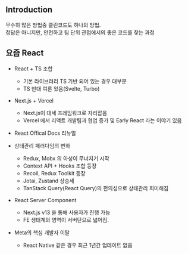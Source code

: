 ## Introduction
무수히 많은 방법중 클린코드도 하나의 방법.  
정답은 아니지만, 안전하고 팀 단위 관점에서의 좋은 코드를 찾는 과정

## 요즘 React
- React + TS 조합
  - 기본 라이브러리 TS 기반 되어 있는 경우 대부분
  - TS 반대 여론 있음(Svelte, Turbo)

- Next.js + Vercel
  - Next.js이 대세 프레임워크로 자리잡음
  - Vercel 에서 리액트 개발팀과 협업 증가 및 Early React 라는 이야기 있음

 - React Offical Docs 리뉴얼

 - 상태관리 패러다임의 변화
    - Redux, Mobx 의 아성이 무너지기 시작
    - Context API + Hooks 조합 등장
    - Recoil, Redux Toolkit 등장
    - Jotai, Zustand 상승세
    - TanStack Query(React Query)의 편의성으로 상태관리 희미해짐

- React Server Component
  - Next.js v13 을 통해 사용자가 진행 가능
  - FE 생태계의 영역이 서버단으로 넓어짐.

- Meta의 핵심 개발자 이탈
  - React Native 같은 경우 최근 1년간 업데이트 없음

  





